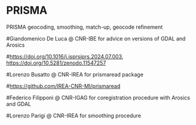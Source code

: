 # PRISMA

PRISMA geocoding, smoothing, match-up, geocode refinement

\#Giandomenico De Luca @ CNR-IBE for advice on versions of GDAL and Arosics

\#https://doi.org/10.1016/j.isprsjprs.2024.07.003, https://doi.org/10.5281/zenodo.11547257



\#Lorenzo Busatto @ CNR-IREA for prismaread package 

\#https://github.com/IREA-CNR-MI/prismaread



\#Federico Filipponi @ CNR-IGAG for coregistration procedure with Arosics and GDAL



\#Lorenzo Parigi @ CNR-IREA for smoothing procedure

